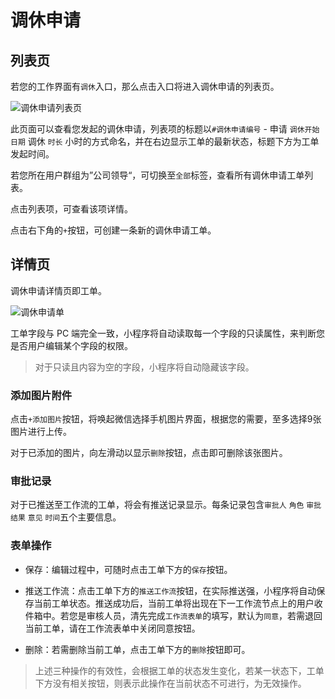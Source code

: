 # 调休申请

## 列表页

若您的工作界面有`调休`入口，那么点击入口将进入调休申请的列表页。

![调休申请列表页](https://ws4.sinaimg.cn/large/006tNc79ly1fz5kle21lvj30u01o0dgz.jpg)

此页面可以查看您发起的调休申请，列表项的标题以`#调休申请编号` - 申请 `调休开始日期` 调休 `时长` 小时的方式命名，并在右边显示工单的最新状态，标题下方为工单发起时间。

若您所在用户群组为”公司领导“，可切换至`全部`标签，查看所有调休申请工单列表。

点击列表项，可查看该项详情。

点击右下角的`+`按钮，可创建一条新的调休申请工单。

## 详情页

调休申请详情页即工单。

![调休申请单](https://ws4.sinaimg.cn/large/006tNc79ly1fz5klgt29yj30u01o03zz.jpg)

工单字段与 PC 端完全一致，小程序将自动读取每一个字段的只读属性，来判断您是否用户编辑某个字段的权限。

> 对于只读且内容为空的字段，小程序将自动隐藏该字段。

### 添加图片附件

点击`+添加图片`按钮，将唤起微信选择手机图片界面，根据您的需要，至多选择9张图片进行上传。

对于已添加的图片，向左滑动以显示`删除`按钮，点击即可删除该张图片。

### 审批记录

对于已推送至工作流的工单，将会有推送记录显示。每条记录包含`审批人` `角色` `审批结果` `意见` `时间`五个主要信息。

### 表单操作

- 保存：编辑过程中，可随时点击工单下方的`保存`按钮。

- 推送工作流：点击工单下方的`推送工作流`按钮，在实际推送强，小程序将自动保存当前工单状态。推送成功后，当前工单将出现在下一工作流节点上的用户收件箱中。若您是审核人员，清先完成`工作流表单`的填写，默认为`同意`，若需退回当前工单，请在工作流表单中关闭同意按钮。

- 删除：若需删除当前工单，点击工单下方的`删除`按钮即可。

> 上述三种操作的有效性，会根据工单的状态发生变化，若某一状态下，工单下方没有相关按钮，则表示此操作在当前状态不可进行，为无效操作。
